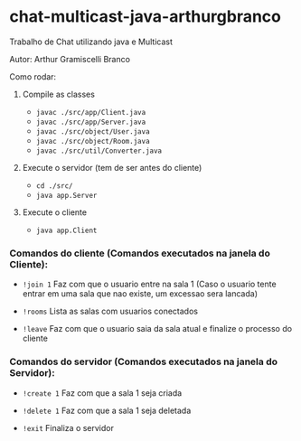 # chat-multicast-java-arthurgbranco

Trabalho de Chat utilizando java e Multicast

Autor: Arthur Gramiscelli Branco

Como rodar:
1. Compile as classes
	* `javac ./src/app/Client.java`
	* `javac ./src/app/Server.java`
	* `javac ./src/object/User.java`
	* `javac ./src/object/Room.java`
	* `javac ./src/util/Converter.java`

2. Execute o servidor (tem de ser antes do cliente)
	* `cd ./src/`
	* `java app.Server`

3. Execute o cliente
	* `java app.Client`

### Comandos do cliente (Comandos executados na janela do Cliente):

* `!join 1` Faz com que o usuario entre na sala 1 (Caso o usuario tente entrar em uma sala que nao existe, um excessao sera lancada)


* `!rooms` Lista as salas com usuarios conectados


* `!leave` Faz com que o usuario saia da sala atual e finalize o processo do cliente

### Comandos do servidor (Comandos executados na janela do Servidor):

* `!create 1` Faz com que a sala 1 seja criada


* `!delete 1` Faz com que a sala 1 seja deletada


* `!exit` Finaliza o servidor

